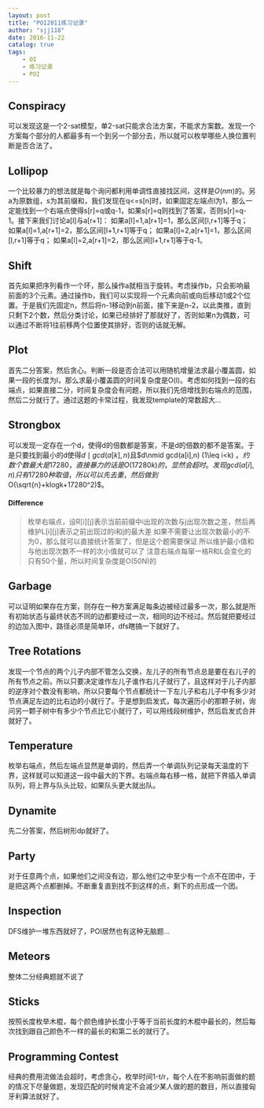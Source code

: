 ```yaml
---
layout: post
title: "POI2011练习记录"
author: "sjj118"
date: 2016-11-22
catalog: true
tags:
    - OI
    - 练习记录
    - POI
---
```



## Conspiracy
可以发现这是一个2-sat模型，单2-sat只能求合法方案，不能求方案数。发现一个方案每个部分的人都最多有一个到另一个部分去，所以就可以枚举哪些人换位置判断是否合法了。

## Lollipop
一个比较暴力的想法就是每个询问都利用单调性直接找区间，这样是$O(nm)$的。另a为原数组，s为其前缀和，我们发现在q<=s[n]时，如果固定左端点l为1，那么一定能找到一个右端点使得s[r]=q或q-1，如果s[r]=q则找到了答案，否则s[r]=q-1。接下来我们讨论a[l]与a[r+1]：
如果a[l]=1,a[r+1]=1，那么区间[l,r+1]等于q；
如果a[l]=1,a[r+1]=2，那么区间[l+1,r+1]等于q；
如果a[l]=2,a[r+1]=1，那么区间[l,r+1]等于q；
如果a[l]=2,a[r+1]=2，那么区间[l+1,r+1]等于q-1。


## Shift
首先如果把序列看作一个环，那么操作a就相当于旋转。考虑操作b，只会影响最前面的3个元素。通过操作b，我们可以实现将一个元素向前或向后移动1或2个位置。于是我们先固定n，然后将n-1移动到n前面，接下来是n-2，以此类推，直到只剩下2个数，然后分类讨论，如果已经排好了那就好了，否则如果n为偶数，可以通过不断将1往前移两个位置使其排好，否则的话就无解。

## Plot
首先二分答案，然后贪心。判断一段是否合法可以用随机增量法求最小覆盖圆，如果一段的长度为l，那么求最小覆盖圆的时间复杂度是O(l)。考虑如何找到一段的右端点，如果直接二分，时间复杂度会有问题，所以我们先倍增找到右端点的范围，然后二分就行了。通过这题的卡常过程，我发现template的常数超大...

## Strongbox

可以发现一定存在一个d，使得d的倍数都是答案，不是d的倍数的都不是答案。于是只要找到最小的d使得$d\mid gcd(a[k],n)$且$d\nmid gcd(a[i],n) (1\leq i<k) $。约数个数最大是17280，直接暴力的话是O(17280k)的，显然会超时。发现gcd(a[i],n)只有17280种取值，所以可以先去重，然后做到$O(\sqrt{n}+klogk+17280^2)$。

#### Difference

> 枚举右端点，设R[i][j]表示当前前缀中i出现的次数与j出现次数之差，然后再维护L[i][j]表示之前出现过的i和j的最大差
> 如果不需要让出现次数最小的不为0，那么就可以直接统计答案了，但是这个题需要保证
> 所以维护最小值和与他出现次数不一样的次小值就可以了
> 注意右端点每窜一格R和L会变化的只有50个量，所以时间复杂度是O(50N)的

## Garbage
可以证明如果存在方案，则存在一种方案满足每条边被经过最多一次，那么就是所有初始状态与最终状态不同的边都要经过一次，相同的边不经过。然后就把要经过的边加入图中，路径必须是简单环，dfs瞎搞一下就好了。

## Tree Rotations
发现一个节点的两个儿子内部不管怎么交换，左儿子的所有节点总是要在右儿子的所有节点之前。所以只要决定谁作左儿子谁作右儿子就行了，且这样对于儿子内部的逆序对个数没有影响，所以只要每个节点都统计一下左儿子和右儿子中有多少对节点满足左边的比右边的小就行了。于是想到启发式，每次遍历小的那颗子树，询问另一颗子树中有多少个节点比它小就行了，可以用线段树维护，然后启发式合并就好了。

## Temperature
枚举右端点，然后左端点显然是单调的，然后弄一个单调队列记录每天温度的下界，这样就可以知道这一段中最大的下界。右端点每右移一格，就把下界插入单调队列，将上界与队头比较，如果队头更大就出队。

## Dynamite
先二分答案，然后树形dp就好了。

## Party
对于任意两个点，如果他们之间没有边，那么他们之中至少有一个点不在团中，于是把这两个点都删掉。不断重复直到找不到这样的点，剩下的点形成一个团。

## Inspection
DFS维护一堆东西就好了，POI居然也有这种无脑题...

## Meteors
整体二分经典题就不说了

## Sticks
按照长度枚举木棍，每个颜色维护长度小于等于当前长度的木棍中最长的，然后每次找到跟自己颜色不一样的最长的和第二长的就行了。

## Programming Contest
经典的费用流做法会超时，考虑贪心，枚举时间1-t/r，每个人在不影响前面做的题的情况下尽量做题，发现匹配的时候肯定不会减少某人做的题的数目，所以直接匈牙利算法就好了。
